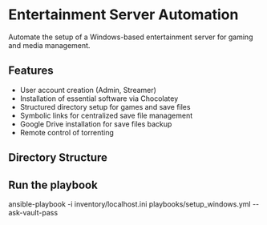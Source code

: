 # Entertainment Server Automation

Automate the setup of a Windows-based entertainment server for gaming and media management.

## Features

- User account creation (Admin, Streamer)
- Installation of essential software via Chocolatey
- Structured directory setup for games and save files
- Symbolic links for centralized save file management
- Google Drive installation for save files backup
- Remote control of torrenting

## Directory Structure

## Run the playbook

ansible-playbook -i inventory/localhost.ini playbooks/setup_windows.yml --ask-vault-pass
